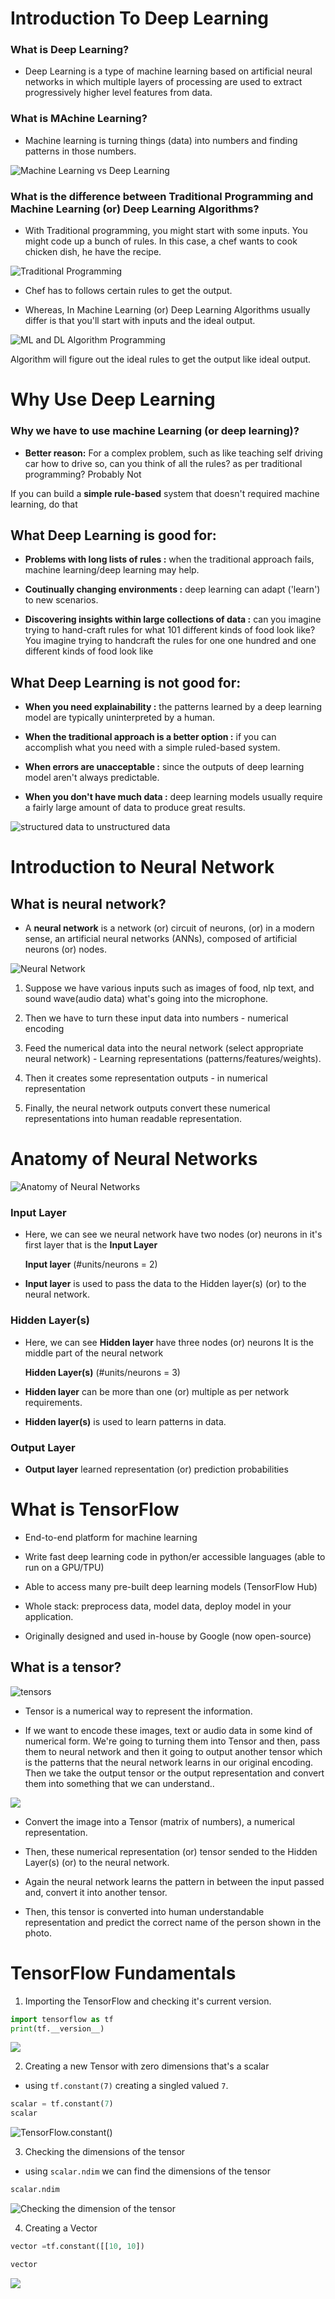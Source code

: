 # Introduction To Deep Learning 

### What is Deep Learning?

-  Deep Learning is a type of machine learning based on artificial neural networks in which multiple layers of processing are used to extract progressively higher level features from data.

### What is MAchine Learning?

- Machine learning is turning things (data) into numbers and finding patterns in those numbers.

![Machine Learning vs Deep Learning](./images/MLvsDL.png)


### What is the difference between Traditional Programming and Machine Learning (or) Deep Learning Algorithms?

- With Traditional programming, you might start with some inputs. You might code up a bunch of rules. In this case, a chef wants to cook chicken dish, he have the recipe.

![Traditional Programming](./images/traditional_programming.png)

- Chef has to follows certain rules to get the output.

- Whereas, In Machine Learning (or) Deep Learning Algorithms usually differ is that you'll start with inputs and the ideal output.

![ML and DL Algorithm Programming](./images/ml_dl_algorithm_programming.png)

Algorithm will figure out the ideal rules to get the output like ideal output.


# Why Use Deep Learning

### Why we have to use machine Learning (or deep learning)?

- **Better reason:** For a complex problem, such as like teaching self driving car how to drive so, can you think of all the rules? as per traditional programming? Probably Not

If you can build a **simple rule-based** system that doesn't required machine learning, do that

## What Deep Learning is good for:

- **Problems with long lists of rules :** when the traditional approach fails, machine learning/deep learning may help.

- **Coutinually changing environments :** deep learning can adapt ('learn') to new scenarios.

- **Discovering insights within large collections of data :** can you imagine trying to hand-craft rules for what 101 different kinds of food look like?
You imagine trying to handcraft the rules for one one hundred and one different kinds of food look like

## What Deep Learning is not good for:

- **When you need explainability :** the patterns learned by a deep learning model are typically uninterpreted by a human.

- **When the traditional approach is a better option :** if you can accomplish what you need with a simple ruled-based system.

- **When errors are unacceptable :** since the outputs of deep learning model aren't always predictable.

- **When you don't have much data :** deep learning models usually require a fairly large amount of data to produce great results.

![structured data to unstructured data](./images/structured_data_and_unstructured_data.png)

# Introduction to Neural Network

## What is neural network?

- A **neural network** is a network (or) circuit of neurons, (or) in a modern sense, an artificial neural networks (ANNs), composed of artificial neurons (or) nodes.

![Neural Network](./images/neural_network.png)

1. Suppose we have various inputs such as images of food, nlp text, and sound wave(audio data) what's going into the microphone. 
    
2. Then we have to turn these input data into numbers - numerical encoding

3. Feed the numerical data into the neural network (select appropriate neural network) - Learning representations (patterns/features/weights).

4. Then it creates some representation outputs - in numerical representation

5. Finally, the neural network outputs convert these numerical representations into human readable representation.

# Anatomy of Neural Networks

![ Anatomy of Neural Networks](./images/anatomy_of_neural_network.png)

### Input Layer

- Here, we can see we neural network have two nodes (or) neurons in it's first layer that is the **Input Layer**

    **Input layer** (#units/neurons = 2) 

- **Input layer** is used to pass the data to the Hidden layer(s) (or) to the neural network.


### Hidden Layer(s)

- Here, we can see **Hidden layer** have three nodes (or) neurons It is the middle part of the neural network

    **Hidden Layer(s)** (#units/neurons = 3)

- **Hidden layer** can be more than one (or) multiple as per network requirements.

- **Hidden layer(s)** is used to learn patterns in data.

### Output Layer

- **Output layer** learned representation (or) prediction probabilities

# What is TensorFlow

- End-to-end platform for machine learning

- Write fast deep learning code in python/er accessible languages (able to run on a GPU/TPU)

- Able to access many pre-built deep learning models (TensorFlow Hub)

- Whole stack: preprocess data, model data, deploy model in your application.

- Originally designed and used in-house by Google (now open-source)

## What is a tensor?

![tensors](./images/tensor.png)

- Tensor is a numerical way to represent the information.

- If we want to encode these images, text or audio data in some kind of numerical form. We're going to turning them into Tensor and then, pass them to neural network and then it going to output another tensor which is the patterns that the neural network learns in our original encoding. Then we take the output tensor or the output representation and convert them into something that we can understand..

![](./images/tensor_understanding.png)

- Convert the image into a Tensor (matrix of numbers), a numerical representation.

- Then, these numerical representation (or) tensor sended to the Hidden Layer(s) (or) to the neural network.

- Again the neural network learns the pattern in between the input passed and, convert it into another tensor.

 - Then, this tensor is converted into human understandable representation and predict the correct name of the person shown in the photo.

 # TensorFlow Fundamentals

 1. Importing the TensorFlow and checking it's current version.

 ```python
 import tensorflow as tf
 print(tf.__version__)
 ```

 ![](./images/importing_tensorflow_check_its_version.png)

 2. Creating a new Tensor with zero dimensions that's a scalar

 - using `tf.constant(7)` creating a singled valued `7`.

 ```python
 scalar = tf.constant(7)
 scalar
 ```

 ![TensorFlow.constant()](./images/tensorflow_tf_constant.png)

3. Checking the dimensions of the tensor

- using `scalar.ndim` we can find the dimensions of the tensor

```python
scalar.ndim
```

![Checking the dimension of the tensor](./images/ndim_checking_the_dimensions.png)

4. Creating a Vector 

```python
vector =tf.constant([[10, 10])

vector
```

![](./images/vector_dim.png)